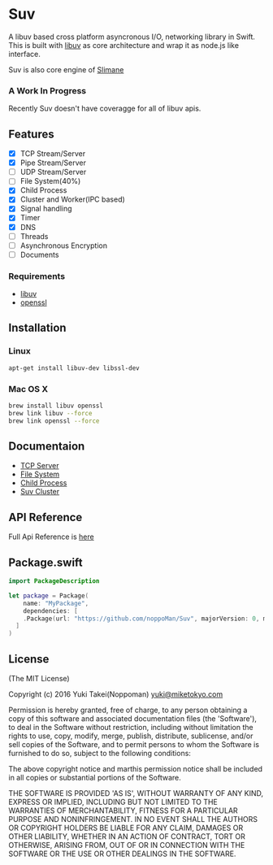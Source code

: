 # Suv

A libuv based cross platform asyncronous I/O, networking library in Swift.  
This is built with [libuv](https://github.com/libuv/libuv) as core architecture and wrap it as node.js like interface.

Suv is also core engine of [Slimane](https://github.com/noppoMan/slimane.git)

### A Work In Progress
Recently Suv doesn't have coveragge for all of libuv apis.

## Features
- [x] TCP Stream/Server
- [x] Pipe Stream/Server
- [ ] UDP Stream/Server
- [ ] File System(40%)
- [x] Child Process
- [x] Cluster and Worker(IPC based)
- [x] Signal handling
- [x] Timer
- [x] DNS
- [ ] Threads
- [ ] Asynchronous Encryption
- [ ] Documents

### Requirements
* [libuv](https://github.com/libuv/libuv)
* [openssl](https://www.openssl.org/)

## Installation

### Linux
```sh
apt-get install libuv-dev libssl-dev
```

### Mac OS X
```sh
brew install libuv openssl
brew link libuv --force
brew link openssl --force
```


## Documentaion
* [TCP Server](https://github.com/noppoMan/Suv/blob/master/docs/tcp-server.md)
* [File System](https://github.com/noppoMan/Suv/blob/master/docs/fs.md)
* [Child Process](https://github.com/noppoMan/Suv/blob/master/docs/child-process.md)
* [Suv Cluster](https://github.com/noppoMan/Suv/blob/master/docs/cluster.md)

## API Reference
Full Api Reference is [here](http://rawgit.com/noppoMan/Suv/master/docs/api/index.html)

## Package.swift
```swift
import PackageDescription

let package = Package(
	name: "MyPackage",
	dependencies: [
    .Package(url: "https://github.com/noppoMan/Suv", majorVersion: 0, minor: 1),
  ]
)
```

## License

(The MIT License)

Copyright (c) 2016 Yuki Takei(Noppoman) yuki@miketokyo.com

Permission is hereby granted, free of charge, to any person obtaining a copy of this software and associated documentation files (the 'Software'), to deal in the Software without restriction, including without limitation the rights to use, copy, modify, merge, publish, distribute, sublicense, and/or sell copies of the Software, and to permit persons to whom the Software is furnished to do so, subject to the following conditions:

The above copyright notice and marthis permission notice shall be included in all copies or substantial portions of the Software.

THE SOFTWARE IS PROVIDED 'AS IS', WITHOUT WARRANTY OF ANY KIND, EXPRESS OR IMPLIED, INCLUDING BUT NOT LIMITED TO THE WARRANTIES OF MERCHANTABILITY, FITNESS FOR A PARTICULAR PURPOSE AND NONINFRINGEMENT. IN NO EVENT SHALL THE AUTHORS OR COPYRIGHT HOLDERS BE LIABLE FOR ANY CLAIM, DAMAGES OR OTHER LIABILITY, WHETHER IN AN ACTION OF CONTRACT, TORT OR OTHERWISE, ARISING FROM, OUT OF OR IN CONNECTION WITH THE SOFTWARE OR THE USE OR OTHER DEALINGS IN THE SOFTWARE.

